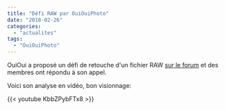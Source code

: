 ```yaml
---
title: "Défi RAW par OuiOuiPhoto"
date: "2018-02-26"
categories: 
  - "actualites"
tags: 
  - "OuiOuiPhoto"
---
```


OuiOui a proposé un défi de retouche d'un fichier RAW [sur le forum](https://darktable.fr/forum/showthread.php?tid=2387) et des membres ont répondu à son appel.

Voici son analyse en vidéo, bon visionnage:

{{< youtube KbbZPybFTx8 >}}
